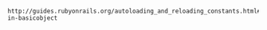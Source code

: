 
		http://guides.rubyonrails.org/autoloading_and_reloading_constants.html#autoloading-in-basicobject
	
